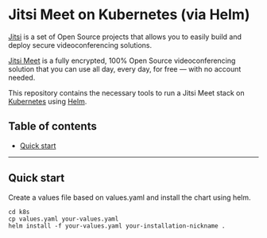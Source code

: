 # Jitsi Meet on Kubernetes (via Helm)

[Jitsi] is a set of Open Source projects that allows you to easily build and deploy secure videoconferencing solutions.

[Jitsi Meet] is a fully encrypted, 100% Open Source videoconferencing solution that you can use all day, every day, for free — with no account needed.

This repository contains the necessary tools to run a Jitsi Meet stack on [Kubernetes] using [Helm].

## Table of contents

* [Quick start](#quick-start)

<hr />

## Quick start

Create a values file based on values.yaml and install the chart using helm.

```
cd k8s
cp values.yaml your-values.yaml
helm install -f your-values.yaml your-installation-nickname .
```

[Jitsi]: https://jitsi.org/
[Jitsi Meet]: https://jitsi.org/jitsi-meet/
[S6 Overlay]: https://github.com/just-containers/s6-overlay
[Jitsi repositories]: https://jitsi.org/downloads/
[Prosody]: https://prosody.im/
[Jicofo]: https://github.com/jitsi/jicofo
[Jitsi Videobridge]: https://github.com/jitsi/jitsi-videobridge
[Jigasi]: https://github.com/jitsi/jigasi
[ICE]: https://en.wikipedia.org/wiki/Interactive_Connectivity_Establishment
[STUN]: https://en.wikipedia.org/wiki/STUN
[jwt.io]: https://jwt.io/#debugger-io
[Etherpad]: https://github.com/ether/etherpad-lite
[Jibri]: https://github.com/jitsi/jibri
[Kubernetes]: https://kubernetes.io/
[Helm]: https://helm.sh/
